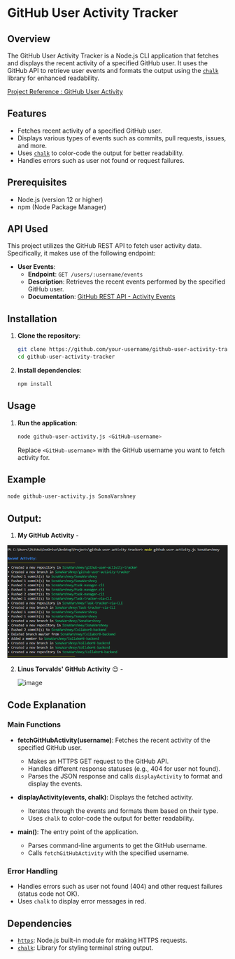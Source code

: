 
# GitHub User Activity Tracker

## Overview

The GitHub User Activity Tracker is a Node.js CLI application that fetches and displays the recent activity of a specified GitHub user. It uses the GitHub API to retrieve user events and formats the output using the [`chalk`](https://www.npmjs.com/package/chalk) library for enhanced readability.

[Project Reference : GitHub User Activity](https://roadmap.sh/projects/github-user-activity)

## Features

- Fetches recent activity of a specified GitHub user.
- Displays various types of events such as commits, pull requests, issues, and more.
- Uses [`chalk`](https://www.npmjs.com/package/chalk) to color-code the output for better readability.
- Handles errors such as user not found or request failures.

## Prerequisites

- Node.js (version 12 or higher)
- npm (Node Package Manager)

## API Used

This project utilizes the GitHub REST API to fetch user activity data. Specifically, it makes use of the following endpoint:

- **User Events**: 
  - **Endpoint**: `GET /users/:username/events`
  - **Description**: Retrieves the recent events performed by the specified GitHub user.
  - **Documentation**: [GitHub REST API - Activity Events](https://docs.github.com/en/rest/activity/events?apiVersion=2022-11-28)

## Installation

1. **Clone the repository**:
   ```sh
   git clone https://github.com/your-username/github-user-activity-tracker.git
   cd github-user-activity-tracker
   ```


2. **Install dependencies**:
   ```sh
   npm install
   ```

## Usage

1. **Run the application**:

   ```sh
   node github-user-activity.js <GitHub-username>
   ```

   Replace `<GitHub-username>` with the GitHub username you want to fetch activity for.

## Example

```sh
node github-user-activity.js SonaVarshney
```

## Output:

1) **My GitHub Activity** -
   
![output_image](image.png)

2) **Linus Torvalds' GitHub Activity** 😌 -
   
   ![image](https://github.com/user-attachments/assets/e673d12d-4d8c-4ebd-9fbf-3c810a86720b)


## Code Explanation

### Main Functions

- **fetchGitHubActivity(username)**: Fetches the recent activity of the specified GitHub user.

  - Makes an HTTPS GET request to the GitHub API.
  - Handles different response statuses (e.g., 404 for user not found).
  - Parses the JSON response and calls `displayActivity` to format and display the events.

- **displayActivity(events, chalk)**: Displays the fetched activity.

  - Iterates through the events and formats them based on their type.
  - Uses `chalk` to color-code the output for better readability.

- **main()**: The entry point of the application.
  - Parses command-line arguments to get the GitHub username.
  - Calls `fetchGitHubActivity` with the specified username.

### Error Handling

- Handles errors such as user not found (404) and other request failures (status code not OK).
- Uses `chalk` to display error messages in red.

## Dependencies

- [`https`](https://nodejs.org/api/https.html): Node.js built-in module for making HTTPS requests.
- [`chalk`](https://www.npmjs.com/package/chalk): Library for styling terminal string output.


